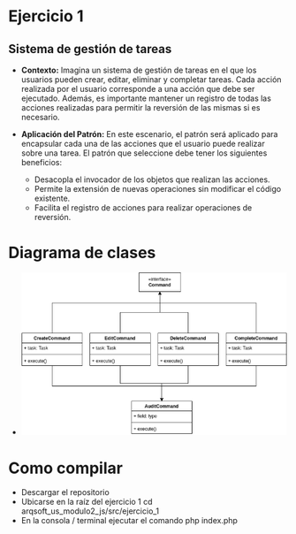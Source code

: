 # Ejercicio 1
## Sistema de gestión de tareas

- **Contexto:**
Imagina un sistema de gestión de tareas en el que los usuarios pueden crear, editar, eliminar y completar tareas. Cada acción realizada por el usuario corresponde a una acción que debe ser ejecutado. Además, es importante mantener un registro de todas las acciones realizadas para permitir la reversión de las mismas si es necesario.

- **Aplicación del Patrón:**
En este escenario, el patrón será aplicado para encapsular cada una de las acciones que el usuario puede realizar sobre una tarea.
El patrón que seleccione debe tener los siguientes beneficios:
    * Desacopla el invocador de los objetos que realizan las acciones.
    * Permite la extensión de nuevas operaciones sin modificar el código existente.
    * Facilita el registro de acciones para realizar operaciones de reversión.

# Diagrama de clases
- ![Diagrama de clases Sistema de gestión de tareas](diagrama_sistema_gestion_tareas.drawio.png "Diagrama")

# Como compilar
- Descargar el repositorio
- Ubicarse en la raíz del ejercicio 1 cd arqsoft_us_modulo2_js/src/ejercicio_1
- En la consola / terminal ejecutar el comando php index.php